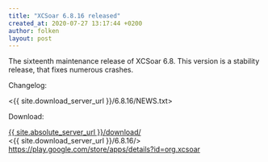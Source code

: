 ```yaml
---
title: "XCSoar 6.8.16 released"
created_at: 2020-07-27 13:17:44 +0200
author: folken
layout: post
---
```


The sixteenth maintenance release of XCSoar 6.8. This version is a stability 
release, that fixes numerous crashes.


Changelog:

  <{{ site.download_server_url }}/6.8.16/NEWS.txt>

Download:

 [{{ site.absolute_server_url }}/download/](/download/)  
 <{{ site.download_server_url }}/6.8.16/>  
 <https://play.google.com/store/apps/details?id=org.xcsoar>
